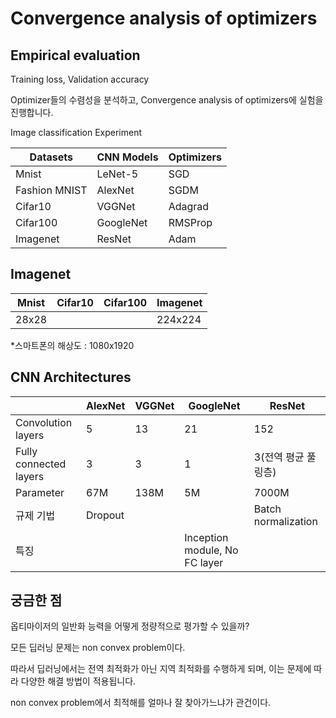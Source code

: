 # Convergence analysis of optimizers

## Empirical evaluation

Training loss, Validation accuracy

Optimizer들의 수렴성을 분석하고, Convergence analysis of optimizers에 실험을 진행합니다.

Image classification Experiment

|Datasets|CNN Models|Optimizers|
|---|---|---|
|Mnist|LeNet-5|SGD|
|Fashion MNIST|AlexNet|SGDM|
|Cifar10|VGGNet|Adagrad|
|Cifar100|GoogleNet|RMSProp|
|Imagenet|ResNet|Adam|

## Imagenet

|Mnist|Cifar10|Cifar100|Imagenet|
|---|---|---|---|
|28x28|||224x224|

*스마트폰의 해상도 : 1080x1920

## CNN Architectures

||AlexNet|VGGNet|GoogleNet|ResNet|
|---|---|---|---|---|
|Convolution layers|5|13|21|152|
|Fully connected layers|3|3|1|3(전역 평균 풀링층)|
|Parameter|67M|138M|5M|7000M|
|규제 기법|Dropout|||Batch normalization|
|특징|||Inception module, No FC layer||

## 궁금한 점

옵티마이저의 일반화 능력을 어떻게 정량적으로 평가할 수 있을까?

모든 딥러닝 문제는 non convex problem이다.

따라서 딥러닝에서는 전역 최적화가 아닌 지역 최적화를 수행하게 되며, 이는 문제에 따라 다양한 해결 방법이 적용됩니다.

non convex problem에서 최적해를 얼마나 잘 찾아가느냐가 관건이다.


